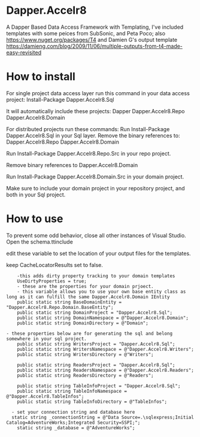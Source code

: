 # Dapper.Accelr8
A Dapper Based Data Access Framework with Templating, I've included templates with some peices from 
SubSonic, and Peta Poco;
also 
https://www.nuget.org/packages/T4
and Damien G's output template https://damieng.com/blog/2009/11/06/multiple-outputs-from-t4-made-easy-revisited


# How to install
For single project data access layer run this command in your data access project:
Install-Package Dapper.Accelr8.Sql 

It will automatically include these projects:
  Dapper
  Dapper.Accelr8.Repo 
  Dapper.Accelr8.Domain
  
For distributed projects run these commands:
Run Install-Package Dapper.Accelr8.Sql in your Sql layer.
Remove the binary references to:
Dapper.Accelr8.Repo 
Dapper.Accelr8.Domain

Run Install-Package Dapper.Accelr8.Repo.Src in your repo project.

Remove binary references to 
Dapper.Accelr8.Domain

Run Install-Package Dapper.Accelr8.Domain.Src in your domain project.

Make sure to include your domain project in your repository project, and both in your Sql project.

# How to use
To prevent some odd behavior, close all other instances of Visual Studio.
Open the schema.ttinclude

edit these variable to set the location of your output files for the templates.

keep CacheLocatorResults set to false.
		
		-this adds dirty property tracking to your domain templates
		UseDirtyProperties = true;
		- these are the properties for your domain prjoect.
		- this variable allows you to use your own base entity class as long as it can fulfill the same Dapper.Accelr8.Domain IEntity
		public static string BaseDomainEntity = "Dapper.Accelr8.Repo.Domain.BaseEntity";
		public static string DomainProject = "Dapper.Accelr8.Sql";
		public static string DomainNamespace = @"Dapper.Accelr8.Domain";
		public static string DomainDirectory = @"Domain";

    - these properties below are for generating the sql and belong somewhere in your sql project.
		public static string WritersProject = "Dapper.Accelr8.Sql";
		public static string WritersNamespace = @"Dapper.Accelr8.Writers";
		public static string WritersDirectory = @"Writers";
		
		public static string ReadersProject = "Dapper.Accelr8.Sql";
		public static string ReadersNamespace = @"Dapper.Accelr8.Readers";
		public static string ReadersDirectory = @"Readers";
		
		public static string TableInfoProject = "Dapper.Accelr8.Sql";
		public static string TableInfoNamespace = @"Dapper.Accelr8.TableInfos";
		public static string TableInfoDirectory = @"TableInfos";
		
	  - set your connection string and database here
	  static string _connectionString = @"Data Source=.\sqlexpress;Initial Catalog=AdventureWorks;Integrated Security=SSPI;";
		static string _database = @"AdventureWorks";
		

